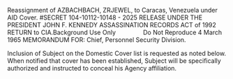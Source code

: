Reassignment of AZBACHBACH, ZRJEWEL, to Caracas, Venezuela under AID Cover. #SECRET 104-10112-10148 - 2025 RELEASE UNDER THE PRESIDENT JOHN F. KENNEDY ASSASSINATION RECORDS ACT of 1992 RETURN to CIA.Background Use Only                Do Not Reproduce 4 March 1965 MEMORANDUM FOR: Chief, Personnel Security Division.

Inclusion of Subject on the Domestic Cover list is requested as noted below. When notified that cover has been established, Subject will be specifically authorized and instructed to conceal his Agency affiliation.